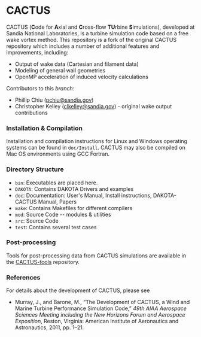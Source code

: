 # CACTUS
CACTUS (**C**ode for **A**xial and **C**ross-flow **TU**rbine **S**imulations), developed at Sandia National Laboratories, is a turbine simulation code based on a free wake vortex method. This repository is a fork of the original CACTUS repository which includes a number of additional features and improvements, including:
- Output of wake data (Cartesian and filament data)
- Modeling of general wall geometries
- OpenMP acceleration of induced velocity calculations

Contributors to this _branch_:
- Phillip Chiu (pchiu@sandia.gov)
- Christopher Kelley (clkelley@sandia.gov) - original wake output contributions

### Installation & Compilation
Installation and compilation instructions for Linux and Windows operating systems can be found in `doc/Install`. CACTUS may also be compiled on Mac OS environments using GCC Fortran.

### Directory Structure
- `bin`: Executables are placed here.
- `DAKOTA`: Contains DAKOTA Drivers and examples
- `doc`: Documentation: User's Manual, Install instructions, DAKOTA-CACTUS Manual, Papers
- `make`: Contains Makefiles for different compilers
- `mod`: Source Code -- modules & utilities
- `src`: Source Code
- `test`: Contains several test cases

### Post-processing
Tools for post-processing data from CACTUS simulations are available in the [CACTUS-tools](https://github.com/whophil/CACTUS-tools) repository.

### References
For details about the development of CACTUS, please see
- Murray, J., and Barone, M., “The Development of CACTUS, a Wind and Marine Turbine Performance Simulation Code,” _49th AIAA Aerospace Sciences Meeting including the New Horizons Forum and Aerospace Exposition_, Reston, Virginia: American Institute of Aeronautics and Astronautics, 2011, pp. 1–21.

